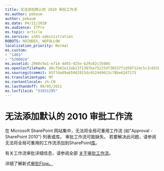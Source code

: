 ```yaml
---
title: 无法添加默认的 2010 审批工作流
ms.author: pebaum
author: pebaum
ms.date: 04/21/2020
ms.audience: ITPro
ms.topic: article
ms.service: o365-administration
ROBOTS: NOINDEX, NOFOLLOW
localization_priority: Normal
ms.custom:
- "1403"
- "5200024"
ms.assetid: 2060c9a1-e714-4d93-925e-629c82c35986
ms.openlocfilehash: d8cfb02e13ab13f1307ba75215df30537f1d58f124c5c3c015037eae2b00c35c
ms.sourcegitcommit: b5f7da89a650d2915dc652449623c78be6247175
ms.translationtype: MT
ms.contentlocale: zh-CN
ms.lasthandoff: 08/05/2021
ms.locfileid: "53931295"
---
```

# <a name="cant-add-default-2010-approval-workflow"></a>无法添加默认的 2010 审批工作流

在 Microsoft SharePoint 网站集中，无法将全局可重用工作流 (如"Approval - SharePoint 2010") 列表或库。 审批工作流可能缺失。 若要解决此问题，请参阅无法将全局可重用的工作流添加到SharePoint[库](https://support.microsoft.com/help/4467263/sharepoint-designer-2013-shows-empty-wfpub-library)。

有关工作流审批详细信息，请参阅全部 [关于审批工作流](https://support.office.com/article/All-about-Approval-workflows-078C5A89-821F-44A9-9530-40BB34F9F742)。 
 
详细了解新式[审批Flow。](https://flow.microsoft.com/blog/introducing-modern-approvals) 
  